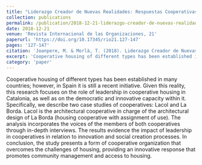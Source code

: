 ```yaml
---
title: "Liderazgo Creador de Nuevas Realidades: Respuestas Cooperativas a los Desafíos de la Vivienda"
collection: publications
permalink: /publication/2018-12-21-liderazgo-creador-de-nuevas-realidades
date: 2018-12-21
venue: 'Revista Internacional de las Organizaciones, 21'
paperurl: 'https://doi.org/10.17345/rio21.127-147'
pages: '127-147'
citation: 'Joanpere, M. & Morlà, T. (2018). Liderazgo Creador de Nuevas Realidades. Respuestas Cooperativas a los Desafíos de la Vivienda.'
excerpt: 'Cooperative housing of different types has been established in many countries; however, in Spain it is still a recent initiative. Given this reality, this research focuses on the role of leadership in cooperative housing in Catalonia, as well as on the democratic and innovative capacity within it.'
category: 'paper'
---
```


Cooperative housing of different types has been established in many countries; however, in Spain it is still a recent initiative. Given this reality, this research focuses on the role of leadership in cooperative housing in Catalonia, as well as on the democratic and innovative capacity within it. Specifically, we describe two case studies of cooperatives: Lacol and La Borda. Lacol is the architectural cooperative in charge of the architectural design of La Borda (housing cooperative with assignment of use). The analysis incorporates the voices of the members of both cooperatives through in-depth interviews. The results evidence the impact of leadership in cooperatives in
relation to innovation and social creation processes. In conclusion, the study presents a form of cooperative organization that overcomes the challenges of housing, providing an innovative response that promotes community management and access to housing.
